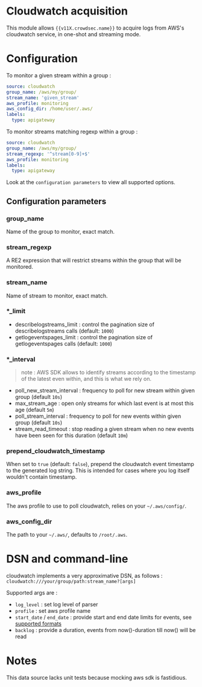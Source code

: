 # Cloudwatch acquisition

This module allows `{{v11X.crowdsec.name}}` to acquire logs from AWS's cloudwatch service, in one-shot and streaming mode.

# Configuration

To monitor a given stream within a group :

```yaml
source: cloudwatch
group_name: /aws/my/group/
stream_name: 'given_stream'
aws_profile: monitoring
aws_config_dir: /home/user/.aws/
labels:
  type: apigateway
```

To monitor streams matching regexp within a group :

```yaml
source: cloudwatch
group_name: /aws/my/group/
stream_regexp: '^stream[0-9]+$'
aws_profile: monitoring
labels:
  type: apigateway
```

Look at the `configuration parameters` to view all supported options.

## Configuration parameters


### group_name

Name of the group to monitor, exact match.

### stream_regexp

A RE2 expression that will restrict streams within the group that will be monitored.

### stream_name

Name of stream to monitor, exact match.

### *_limit

 - describelogstreams_limit : control the pagination size of describelogstreams calls (default: `1000`)
 - getlogeventspages_limit : control the pagination size of getlogeventspages calls (default: `1000`)

### *_interval

> note : AWS SDK allows to identify streams according to the timestamp of the latest even within, and this is what we rely on.

 - poll_new_stream_interval : frequency to poll for new stream within given group (default `10s`)
 - max_stream_age : open only streams for which last event is at most this age (default `5m`)
 - poll_stream_interval : frequency to poll for new events within given group (default `10s`)
 - stream_read_timeout : stop reading a given stream when no new events have been seen for this duration (default `10m`)

### prepend_cloudwatch_timestamp

When set to `true` (default: `false`), prepend the cloudwatch event timestamp to the generated log string. This is intended for cases where you log itself wouldn't contain timestamp.

### aws_profile

The aws profile to use to poll cloudwatch, relies on your `~/.aws/config/`.

### aws_config_dir

The path to your `~/.aws/`, defaults to `/root/.aws`.

# DSN and command-line

cloudwatch implements a very approximative DSN, as follows : `cloudwatch:///your/group/path:stream_name?[args]`

Supported args are :

  - `log_level` : set log level of parser
  - `profile` : set aws profile name
  - `start_date` / `end_date` : provide start and end date limits for events, see [supported formats](https://hub.crowdsec.net/author/crowdsecurity/configurations/dateparse-enrich)
  - `backlog` : provide a duration, events from now()-duration till now() will be read

# Notes

This data source lacks unit tests because mocking aws sdk is fastidious.





